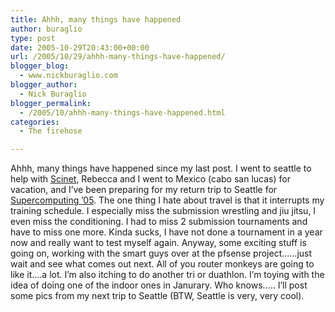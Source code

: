```yaml
---
title: Ahhh, many things have happened
author: buraglio
type: post
date: 2005-10-29T20:43:00+00:00
url: /2005/10/29/ahhh-many-things-have-happened/
blogger_blog:
  - www.nickburaglio.com
blogger_author:
  - Nick Buraglio
blogger_permalink:
  - /2005/10/ahhh-many-things-have-happened.html
categories:
  - The firehose

---
```

<div>
</div>

Ahhh, many things have happened since my last post. I went to seattle to help with [Scinet][1], Rebecca and I went to Mexico (cabo san lucas) for vacation, and I&#8217;ve been preparing for my return trip to Seattle for  [Supercomputing &#8217;05][2]. The one thing I hate about travel is that it interrupts my training schedule. I especially miss the submission wrestling and jiu jitsu, I even miss the conditioning. I had to miss 2 submission tournaments and have to miss one more. Kinda sucks, I have not done a tournament in a year now and really want to test myself again. Anyway, some exciting stuff is going on, working with the smart guys over at the pfsense project&#8230;&#8230;just wait and see what comes out next. All of you router monkeys are going to like it&#8230;.a lot. I&#8217;m also itching to do another tri or duathlon. I&#8217;m toying with the idea of doing one of the indoor ones in Janurary. Who knows&#8230;.. I&#8217;ll post some pics from my next trip to Seattle (BTW, Seattle is very, very cool).

<div>
</div>

 [1]: http://www.scinet.supercomp.org/
 [2]: http://www.sc05.org/